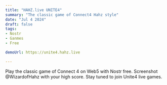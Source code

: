 ```yaml
---
title: "HAHZ.live UNITE4"
summary: "The classic game of Connect4 Hahz style"
date: "Jul 4 2024"
draft: false
tags:
- Nostr
- Ganmes
- Free

demoUrl: https://unite4.hahz.live

---
```


Play the classic game of Connect 4 on Web5 with Nostr free. Screenshot @WizardofHahz with your high score. Stay tuned to join Unite4 live games.
